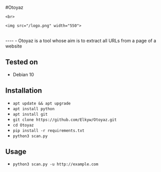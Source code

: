 #Otoyaz 
<p align="center" >

    <br>

    <img src="/logo.png" width="550">

<br>
----
- Otoyaz is a tool whose aim is to extract all URLs from a page of a website

Tested on
----
- Debian 10

Installation
----
- `apt update && apt upgrade`
- `apt install python`
- `apt install git`
- `git clone https://github.com/Elkyw/Otoyaz.git`
- `cd Otoyaz`
- `pip install -r requirements.txt`
- `python3 scan.py`

Usage
----
- `python3 scan.py -u http://example.com`

